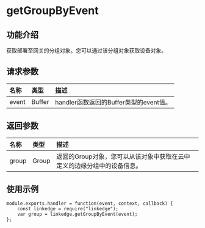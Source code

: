 # getGroupByEvent

## 功能介绍 <a id="section_vr4_rbf_h2b .section"></a>

获取部署至网关的分组对象。您可以通过该分组对象获取设备对象。

## 请求参数 <a id="section_cfk_ghp_32b .section"></a>

| 名称 | 类型 | 描述 |
| :--- | :--- | :--- |
| event | Buffer | handler函数返回的Buffer类型的event值。 |

## 返回参数 <a id="section_eyv_jhp_32b .section"></a>

| 名称 | 类型 | 描述 |
| :--- | :--- | :--- |
| group | Group | 返回的Group对象，您可以从该对象中获取在云中定义的边缘分组中的设备信息。 |

## 使用示例 <a id="section_uvg_mhp_32b .section"></a>

```text
module.exports.handler = function(event, context, callback) {
    const linkedge = require("linkedge");
    var group = linkedge.getGroupByEvent(event);
};
```


